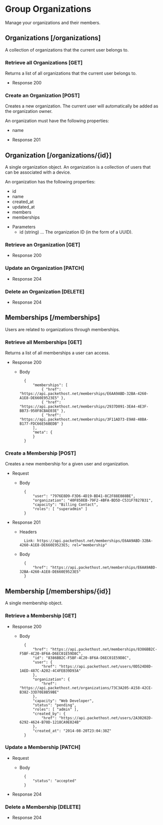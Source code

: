 # Group Organizations
Manage your organizations and their members.

## Organizations [/organizations]
A collection of organizations that the current user belongs to.

### Retrieve all Organizations [GET]
Returns a list of all organizations that the current user belongs to.

+ Response 200

### Create an Organization [POST]
Creates a new organization. The current user will automatically be added as the
organization owner.

An organization must have the following properties:

- name

+ Response 201

## Organization [/organizations/{id}]
A single organization object. An organization is a collection of users that can
be associated with a device.

An organization has the following properties:

- id
- name
- created_at
- updated_at
- members
- memberships

+ Parameters
  + id (string) ... The organization ID (in the form of a UUID).

### Retrieve an Organization [GET]
+ Response 200

### Update an Organization [PATCH]
+ Response 204

### Delete an Organization [DELETE]
+ Response 204

## Memberships [/memberships]
Users are related to organizations through memberships.

### Retrieve all Memberships [GET]
Returns a list of all memberships a user can access.

+ Response 200

    + Body

            {
                "memberships": [
                    { "href": "https://api.packethost.net/memberships/E6AA9ABD-32BA-4260-A1E8-DE660E9523E5" },
                    { "href": "https://api.packethost.net/memberships/2937D091-3EA4-4E3F-BB73-950F8CBAE03E" },
                    { "href": "https://api.packethost.net/memberships/3F11AD73-E9A8-48BA-B177-FDC66E56BEDB" }
                ],
                "meta": {
                }
            }

### Create a Membership [POST]
Creates a new membership for a given user and organization.

+ Request

    + Body

            {
                "user": "7976E8D9-F3D6-4D19-BD41-8C2F88E088BE",
                "organization": "40F858EB-79F2-4BFA-BD5D-C531F7827B31",
                "capacity": "Billing Contact",
                "roles": [ "superadmin" ]
            }

+ Response 201

    + Headers

            Link: https://api.packethost.net/memberships/E6AA9ABD-32BA-4260-A1E8-DE660E9523E5; rel="membership"

    + Body

            {
                "href": "https://api.packethost.net/memberships/E6AA9ABD-32BA-4260-A1E8-DE660E9523E5"
            }

## Membership [/memberships/{id}]
A single membership object.

### Retrieve a Membership [GET]

+ Response 200

    + Body

            {
                "href": "https://api.packethost.net/memberships/8386BB2C-F5BF-4C20-8F6A-D6EC01E59D8C",
                "id": "8386BB2C-F5BF-4C20-8F6A-D6EC01E59D8C",
                "user": {
                    "href": "https://api.packethost.net/users/0D524D8D-1AED-487C-A202-4C4FEB39D93A"
                },
                "organization": {
                    "href": "https://api.packethost.net/organizations/73C3A205-A158-42CE-B382-33D70E8B59BE"
                },
                "capacity": "Web Developer",
                "status": "pending",
                "roles": [ "admin" ],
                "created_by": {
                    "href": "https://api.packethost.net/users/2A30202D-6292-4624-B70D-1218CA9E024B"
                },
                "created_at": "2014-08-20T23:04:38Z"
            }

### Update a Membership [PATCH]

+ Request

    + Body

            {
                "status": "accepted"
            }

+ Response 204

### Delete a Membership [DELETE]
+ Response 204
